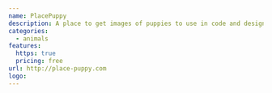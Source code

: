 ```yaml
---
name: PlacePuppy
description: A place to get images of puppies to use in code and design.
categories:
  - animals
features:
  https: true
  pricing: free
url: http://place-puppy.com
logo:
---
```

